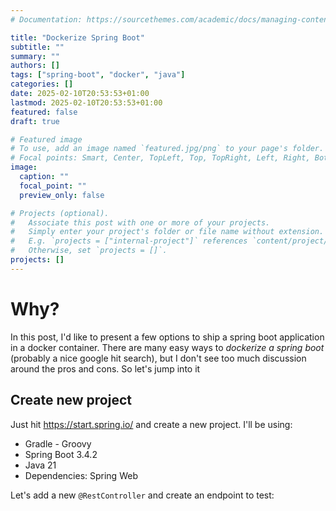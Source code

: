 ```yaml
---
# Documentation: https://sourcethemes.com/academic/docs/managing-content/

title: "Dockerize Spring Boot"
subtitle: ""
summary: ""
authors: []
tags: ["spring-boot", "docker", "java"]
categories: []
date: 2025-02-10T20:53:53+01:00
lastmod: 2025-02-10T20:53:53+01:00
featured: false
draft: true

# Featured image
# To use, add an image named `featured.jpg/png` to your page's folder.
# Focal points: Smart, Center, TopLeft, Top, TopRight, Left, Right, BottomLeft, Bottom, BottomRight.
image:
  caption: ""
  focal_point: ""
  preview_only: false

# Projects (optional).
#   Associate this post with one or more of your projects.
#   Simply enter your project's folder or file name without extension.
#   E.g. `projects = ["internal-project"]` references `content/project/deep-learning/index.md`.
#   Otherwise, set `projects = []`.
projects: []
---
```


# Why?

In this post, I'd like to present a few options to ship a spring boot application in a docker container. There are many easy ways to *dockerize a spring boot* (probably a nice google hit search), but I don't see too much discussion around the pros and cons. So let's jump into it

## Create new project

Just hit https://start.spring.io/ and create a new project. I'll be using:

- Gradle - Groovy
- Spring Boot 3.4.2
- Java 21
- Dependencies: Spring Web

Let's add a new `@RestController` and create an endpoint to test:

```java

```


